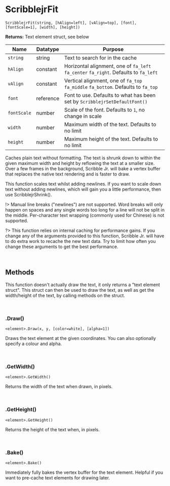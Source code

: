 # ScribblejrFit

`ScribblejrFit(string, [hAlign=left], [vAlign=top], [font], [fontScale=1], [width], [height])`

**Returns:** Text element struct, see below

|Name       |Datatype |Purpose                                                                             |
|-----------|---------|------------------------------------------------------------------------------------|
|`string`   |string   |Text to search for in the cache                                                     |
|`hAlign`   |constant |Horizontal alignment, one of `fa_left` `fa_center` `fa_right`. Defaults to `fa_left`|
|`vAlign`   |constant |Vertical alignment, one of `fa_top` `fa_middle` `fa_bottom`. Defaults to `fa_top`   |
|`font`     |reference|Font to use. Defaults to what has been set by `ScribblejrSetDefaultFont()`          |
|`fontScale`|number   |Scale of the font. Defaults to `1`, no change in scale                              |
|`width`    |number   |Maximum width of the text. Defaults to no limit                                     |
|`height`   |number   |Maximum height of the text. Defaults to no limit                                    |

Caches plain text without formatting. The text is shrunk down to within the given maximum width and height by reflowing the text at a smaller size. Over a few frames in the background, Scribble Jr. will bake a vertex buffer that replaces the native text rendering and is faster to draw.

This function scales text whilst adding newlines. If you want to scale down text without adding newlines, which will gain you a little performance, then use ScribblejrShrink().

!> Manual line breaks ("newlines") are not supported. Word breaks will only happen on spaces and any single words too long for a line will not be split in the middle. Per-character text wrapping (commonly used for Chinese) is not supported.

?> This function relies on internal caching for performance gains. If you change any of the arguments provided to this function, Scribble Jr. will have to do extra work to recache the new text data. Try to limit how often you change these arguments to get the best performance.

&nbsp;

## Methods

This function doesn't actually draw the text, it only returns a "text element struct". This struct can then be used to draw the text, as well as get the width/height of the text, by calling methods on the struct.

&nbsp;

### .Draw()

`<element>.Draw(x, y, [color=white], [alpha=1])`

Draws the text element at the given coordinates. You can also optionally specify a colour and alpha.

&nbsp;

### .GetWidth()

`<element>.GetWidth()`

Returns the width of the text when drawn, in pixels.

&nbsp;

### .GetHeight()

`<element>.GetHeight()`

Returns the height of the text when, in pixels.

&nbsp;

### .Bake()

`<element>.Bake()`

Immediately fully bakes the vertex buffer for the text element. Helpful if you want to pre-cache text elements for drawing later.